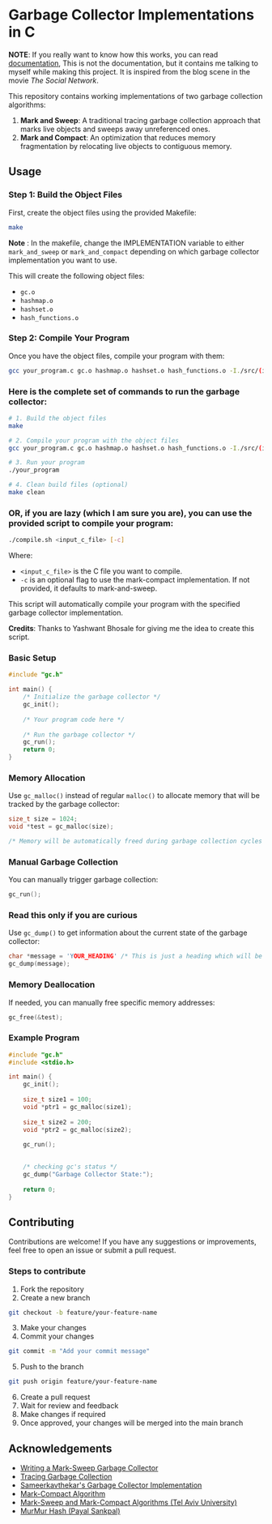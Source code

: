 # Garbage Collector Implementations in C

**NOTE**: If you really want to know how this works, you can read [documentation](./log.MD), This is not the documentation, but it contains me talking to myself while making this project. It is inspired from the blog scene in the movie *The Social Network*.

This repository contains working implementations of two garbage collection algorithms:

1. **Mark and Sweep**: A traditional tracing garbage collection approach that marks live objects and sweeps away unreferenced ones.
2. **Mark and Compact**: An optimization that reduces memory fragmentation by relocating live objects to contiguous memory.

## Usage

### Step 1: Build the Object Files

First, create the object files using the provided Makefile:

```bash
make
```
**Note** : In the makefile, change the IMPLEMENTATION variable to either `mark_and_sweep` or `mark_and_compact` depending on which garbage collector implementation you want to use.

This will create the following object files:
- `gc.o`
- `hashmap.o` 
- `hashset.o`
- `hash_functions.o`

### Step 2: Compile Your Program

Once you have the object files, compile your program with them:

```bash
gcc your_program.c gc.o hashmap.o hashset.o hash_functions.o -I./src/(implemenation name) -o your_program
```
### Here is the complete set of commands to run the garbage collector:

```bash
# 1. Build the object files
make

# 2. Compile your program with the object files
gcc your_program.c gc.o hashmap.o hashset.o hash_functions.o -I./src/(implemenation name) -o your_program

# 3. Run your program
./your_program

# 4. Clean build files (optional)
make clean
```

### OR, if you are lazy (which I am sure you are), you can use the provided script to compile your program:

```bash
./compile.sh <input_c_file> [-c]
```

Where:
- `<input_c_file>` is the C file you want to compile.
- `-c` is an optional flag to use the mark-compact implementation. If not provided, it defaults to mark-and-sweep.


This script will automatically compile your program with the specified garbage collector implementation.

**Credits**: Thanks to Yashwant Bhosale for giving me the idea to create this script. 

### Basic Setup

```c
#include "gc.h"

int main() {
    /* Initialize the garbage collector */
    gc_init();
    
    /* Your program code here */
    
    /* Run the garbage collector */
    gc_run();
    return 0;
}
```

### Memory Allocation

Use `gc_malloc()` instead of regular `malloc()` to allocate memory that will be tracked by the garbage collector:

```c
size_t size = 1024;
void *test = gc_malloc(size);

/* Memory will be automatically freed during garbage collection cycles */
```

### Manual Garbage Collection

You can manually trigger garbage collection:

```c
gc_run();
```

### Read this only if you are curious

Use `gc_dump()` to get information about the current state of the garbage collector:

```c
char *message = 'YOUR_HEADING' /* This is just a heading which will be printed before gc's state */
gc_dump(message);
```

### Memory Deallocation

If needed, you can manually free specific memory addresses:

```c
gc_free(&test);
```

### Example Program

```c
#include "gc.h"
#include <stdio.h>

int main() {
    gc_init();
    
    size_t size1 = 100;
    void *ptr1 = gc_malloc(size1);
    
    size_t size2 = 200;
    void *ptr2 = gc_malloc(size2);
    
    gc_run();
    

    /* checking gc's status */
    gc_dump("Garbage Collector State:");
    
    return 0;
}
```

## Contributing

Contributions are welcome! If you have any suggestions or improvements, feel free to open an issue or submit a pull request.

### Steps to contribute

1. Fork the repository
2. Create a new branch

```bash
git checkout -b feature/your-feature-name
```

3. Make your changes
4. Commit your changes

```bash
git commit -m "Add your commit message"
```

5. Push to the branch

```bash
git push origin feature/your-feature-name
```

6. Create a pull request
7. Wait for review and feedback
8. Make changes if required
9. Once approved, your changes will be merged into the main branch

## Acknowledgements

- [Writing a Mark-Sweep Garbage Collector](http://dmitrysoshnikov.com/compilers/writing-a-mark-sweep-garbage-collector/)
- [Tracing Garbage Collection](https://en.wikipedia.org/wiki/Tracing_garbage_collection)
- [Sameerkavthekar's Garbage Collector Implementation](https://github.com/sameerkavthekar/garbage-collector)
- [Mark-Compact Algorithm](https://en.wikipedia.org/wiki/Mark-compact_algorithm)
- [Mark-Sweep and Mark-Compact Algorithms (Tel Aviv University)](https://www.cs.tau.ac.il//~maon/teaching/2014-2015/seminar/seminar1415a-lec2-mark-sweep-mark-compact.pdf)
- [MurMur Hash (Payal Sankpal)](https://github.com/PayalSankpal/DSA-BloomFilters)